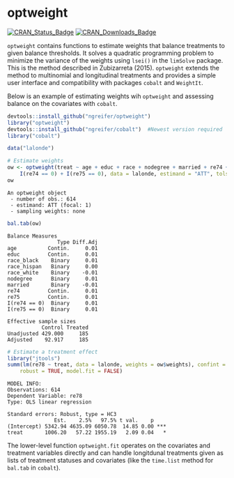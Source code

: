 
<!-- README.md is generated from README.Rmd. Please edit that file -->

# optweight

[![CRAN\_Status\_Badge](http://r-pkg.org/badges/version-last-release/optweight?color=0047ab)](https://cran.r-project.org/package=optweight)
[![CRAN\_Downloads\_Badge](http://cranlogs.r-pkg.org/badges/optweight?color=0047ab)](https://cran.r-project.org/package=optweight)

`optweight` contains functions to estimate weights that balance
treatments to given balance thresholds. It solves a quadratic
programming problem to minimize the variance of the weights using
`lsei()` in the `limSolve` package. This is the method described in
Zubizarreta (2015). `optweight` extends the method to multinomial and
longitudinal treatments and provides a simple user interface and
compatibility with packages `cobalt` and `WeightIt`.

Below is an example of estimating weights wih `optweight` and assessing
balance on the covariates with `cobalt`.

``` r
devtools::install_github("ngreifer/optweight")
library("optweight")
devtools::install_github("ngreifer/cobalt")  #Newest version required
library("cobalt")
```

``` r
data("lalonde")

# Estimate weights
ow <- optweight(treat ~ age + educ + race + nodegree + married + re74 + re75 + 
    I(re74 == 0) + I(re75 == 0), data = lalonde, estimand = "ATT", tols = 0.01)
ow
```

    An optweight object
     - number of obs.: 614
     - estimand: ATT (focal: 1)
     - sampling weights: none

``` r
bal.tab(ow)
```

    Balance Measures
                    Type Diff.Adj
    age          Contin.     0.01
    educ         Contin.     0.01
    race_black    Binary     0.01
    race_hispan   Binary     0.00
    race_white    Binary    -0.01
    nodegree      Binary     0.01
    married       Binary    -0.01
    re74         Contin.     0.01
    re75         Contin.     0.01
    I(re74 == 0)  Binary     0.01
    I(re75 == 0)  Binary     0.01
    
    Effective sample sizes
               Control Treated
    Unadjusted 429.000     185
    Adjusted    92.917     185

``` r
# Estimate a treatment effect
library("jtools")
summ(lm(re78 ~ treat, data = lalonde, weights = ow$weights), confint = TRUE, 
    robust = TRUE, model.fit = FALSE)
```

    MODEL INFO:
    Observations: 614
    Dependent Variable: re78
    Type: OLS linear regression 
    
    Standard errors: Robust, type = HC3
                   Est.    2.5%   97.5% t val.    p    
    (Intercept) 5342.94 4635.09 6050.78  14.85 0.00 ***
    treat       1006.20   57.22 1955.19   2.09 0.04   *

The lower-level function `optweight.fit` operates on the covariates and
treatment variables directly and can handle longitdunal treatments given
as lists of treatment statuses and covariates (like the `time.list`
method for `bal.tab` in `cobalt`).
